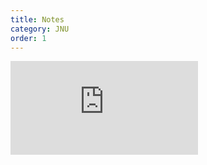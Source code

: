 ```yaml
---
title: Notes
category: JNU
order: 1
---
```



<embed src="https://github.com/examguidance/examguidance.github.io/blob/master/life_sciences.pdf" type="application/pdf"/>
